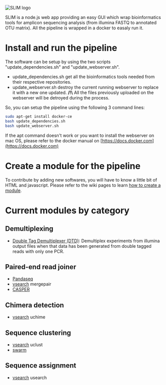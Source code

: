 ![SLIM logo](https://github.com/yoann-dufresne/SLIM/blob/master/www/imgs/slim_logo.svg)

SLIM is a node.js web app providing an easy GUI which wrap bioinformatics tools for amplicon sequencing analysis (from illumina FASTQ to annotated OTU matrix).
All the pipeline is wrapped in a docker to easaly run it.

# Install and run the pipeline

The software can be setup by using the two scripts "update_dependencies.sh" and "update_webserver.sh".
* update_dependencies.sh get all the bioinformatics tools needed from their respective repositories.
* update_webserver.sh destroy the current running webserver to replace it with a new one updated.
**/!\\** All the files previously uploaded on the webserver will be detroyed during the process.  
  
So, you can setup the pipeline using the following 3 command lines:
```bash
sudo apt-get install docker-ce
bash update_dependencies.sh
bash update_webserver.sh
```

If the apt command doesn't work or you want to install the webserver on mac OS, please refer to the docker manual on [https://docs.docker.com](https://docs.docker.com)

# Create a module for the pipeline

To contribute by adding new softwares, you will have to know a little bit of HTML and javascript.
Please refer to the wiki pages to learn [how to create a module](https://github.com/yoann-dufresne/amplicon_pipeline/wiki/How-to-write-a-new-module).

# Current modules by category

## Demultiplexing
* [Double Tag Demultiplexer (DTD)](https://github.com/yoann-dufresne/DoubleTagDemultiplexer): Demultiplex experiments from illumina output files when that data has been generated from double tagged reads with only one PCR.

## Paired-end read joiner
* [Pandaseq](https://github.com/neufeld/pandaseq)
* [vsearch](https://github.com/torognes/vsearch) mergepair
* [CASPER](http://best.snu.ac.kr/casper/)

## Chimera detection
* [vsearch](https://github.com/torognes/vsearch) uchime

## Sequence clustering
* [vsearch](https://github.com/torognes/vsearch) uclust
* [swarm](https://github.com/torognes/swarm)

## Sequence assignment
* [vsearch](https://github.com/torognes/vsearch) usearch


